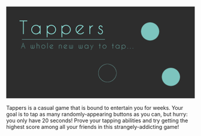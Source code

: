 
![alt tag](https://github.com/somethingscripted/Tappers/blob/master/Tappers_icon/tappers_graphic.png)


Tappers is a casual game that is bound to entertain you for weeks. Your goal is to tap as many randomly-appearing buttons as you can, but hurry: you only have 20 seconds! Prove your tapping abilities and try getting the highest score among all your friends in this strangely-addicting game!

